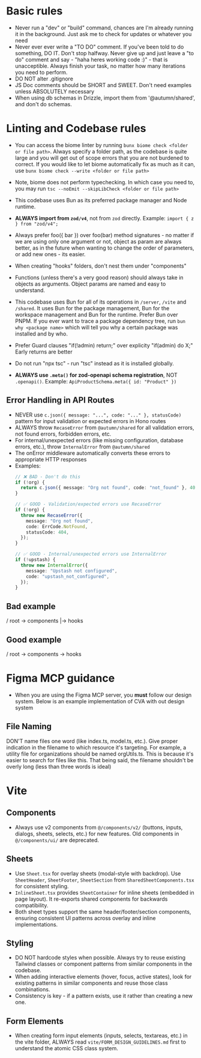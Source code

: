 # Basic rules
- Never run a "dev" or "build" command, chances are I'm already running it in the background. Just ask me to check for updates or whatever you need
- Never ever ever write a "TO DO" comment. If you've been told to do something, DO IT. Don't stop halfway. Never give up and just leave a "to do" comment and say - "haha heres working code :)" - that is unacceptible. Always finish your task, no matter how many iterations you need to perform.
- DO NOT alter .gitignore
- JS Doc comments should be SHORT and SWEET. Don't need examples unless ABSOLUTELY necessary
- When using db schemas in Drizzle, import them from '@autumn/shared', and don't do schemas.

# Linting and Codebase rules
- You can access the biome linter by running `bunx biome check <folder or file path>`. Always specify a folder path, as the codebase is quite large and you will get out of scope errors that you are not burdened to correct. If you would like to let biome automatically fix as much as it can, use  `bunx biome check --write <folder or file path>`

- Note, biome does not perform typechecking. In which case you need to, you may run `tsc --noEmit --skipLibCheck <folder or file path>`

- This codebase uses Bun as its preferred package manager and Node runtime.

- **ALWAYS import from `zod/v4`**, not from `zod` directly. Example: `import { z } from "zod/v4";`

- Always prefer foo({ bar }) over foo(bar) method signatures - no matter if we are using only one argument or not, object as param are always better, as in the future when wanting to change the order of parameters, or add new ones - its easier.

- When creating "hooks" folders, don't nest them under "components"

- Functions (unless there's a very good reason) should always take in objects as arguments. Object params are named and easy to understand.

- This codebase uses Bun for all of its operations in `/server`, `/vite` and `/shared`. It uses Bun for the package management, Bun for the workspace management and Bun for the runtime. Prefer Bun over PNPM. If you ever want to trace a package dependency tree, run `bun why <package name>` which will tell you why a certain package was installed and by who.
- Prefer Guard clauses "if(!admin) return;" over explicity "if(admin) do X;" Early returns are better

- Do not run "npx tsc" - run "tsc" instead as it is installed globally.

- **ALWAYS use `.meta()` for zod-openapi schema registration**, NOT `.openapi()`. Example: `ApiProductSchema.meta({ id: "Product" })`
## Error Handling in API Routes
- NEVER use `c.json({ message: "...", code: "..." }, statusCode)` pattern for input validation or expected errors in Hono routes
- ALWAYS throw `RecaseError` from `@autumn/shared` for all validation errors, not found errors, forbidden errors, etc.
- For internal/unexpected errors (like missing configuration, database errors, etc.), throw `InternalError` from `@autumn/shared`
- The onError middleware automatically converts these errors to appropriate HTTP responses
- Examples:
  ```typescript
  // ❌ BAD - Don't do this
  if (!org) {
    return c.json({ message: "Org not found", code: "not_found" }, 404);
  }

  // ✅ GOOD - Validation/expected errors use RecaseError
  if (!org) {
    throw new RecaseError({
      message: "Org not found",
      code: ErrCode.NotFound,
      statusCode: 404,
    });
  }

  // ✅ GOOD - Internal/unexpected errors use InternalError
  if (!upstash) {
    throw new InternalError({
      message: "Upstash not configured",
      code: "upstash_not_configured",
    });
  }
  ```

## Bad example
/ root
-> components
|-> hooks

## Good example
/ root
-> components
-> hooks

# Figma MCP guidance
- When you are using the Figma MCP server, you **must** follow our design system. Below is an example implementation of CVA with out design system

## File Naming
DON'T name files one word (like index.ts, model.ts, etc.). Give proper indication in the filename to which resource it's targeting. For example, a utility file for organizations should be named orgUtils.ts. This is because it's easier to search for files like this. That being said, the filename shouldn't be overly long (less than three words is ideal)

# Vite
## Components
- Always use v2 components from `@/components/v2/` (buttons, inputs, dialogs, sheets, selects, etc.) for new features. Old components in `@/components/ui/` are deprecated.

## Sheets
- Use `Sheet.tsx` for overlay sheets (modal-style with backdrop). Use `SheetHeader`, `SheetFooter`, `SheetSection` from `SharedSheetComponents.tsx` for consistent styling.
- `InlineSheet.tsx` provides `SheetContainer` for inline sheets (embedded in page layout). It re-exports shared components for backwards compatibility.
- Both sheet types support the same header/footer/section components, ensuring consistent UI patterns across overlay and inline implementations.

## Styling
- DO NOT hardcode styles when possible. Always try to reuse existing Tailwind classes or component patterns from similar components in the codebase.
- When adding interactive elements (hover, focus, active states), look for existing patterns in similar components and reuse those class combinations.
- Consistency is key - if a pattern exists, use it rather than creating a new one.

## Form Elements
- When creating form input elements (inputs, selects, textareas, etc.) in the vite folder, ALWAYS read `vite/FORM_DESIGN_GUIDELINES.md` first to understand the atomic CSS class system.
